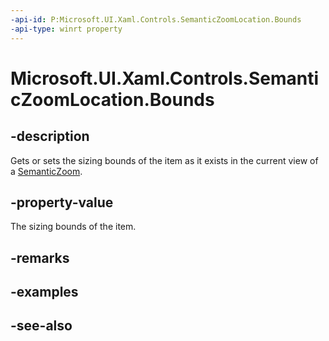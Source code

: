 ```yaml
---
-api-id: P:Microsoft.UI.Xaml.Controls.SemanticZoomLocation.Bounds
-api-type: winrt property
---
```


<!-- Property syntax
public Windows.Foundation.Rect Bounds { get;  set; }
-->

# Microsoft.UI.Xaml.Controls.SemanticZoomLocation.Bounds

## -description
Gets or sets the sizing bounds of the item as it exists in the current view of a [SemanticZoom](semanticzoom.md).

## -property-value
The sizing bounds of the item. 
<!--Maybe note about who should set. Only if you are cooking your own SemanticZoom? Your own ListViewBase?-->

## -remarks

## -examples

## -see-also
